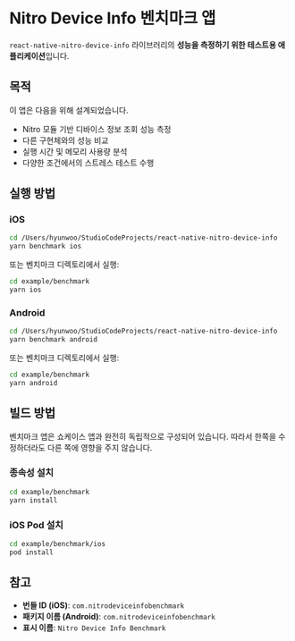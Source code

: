 # Nitro Device Info 벤치마크 앱

`react-native-nitro-device-info` 라이브러리의 **성능을 측정하기 위한 테스트용 애플리케이션**입니다.

## 목적

이 앱은 다음을 위해 설계되었습니다.

- Nitro 모듈 기반 디바이스 정보 조회 성능 측정
- 다른 구현체와의 성능 비교
- 실행 시간 및 메모리 사용량 분석
- 다양한 조건에서의 스트레스 테스트 수행

## 실행 방법

### iOS

```bash
cd /Users/hyunwoo/StudioCodeProjects/react-native-nitro-device-info
yarn benchmark ios
```

또는 벤치마크 디렉토리에서 실행:

```bash
cd example/benchmark
yarn ios
```

### Android

```bash
cd /Users/hyunwoo/StudioCodeProjects/react-native-nitro-device-info
yarn benchmark android
```

또는 벤치마크 디렉토리에서 실행:

```bash
cd example/benchmark
yarn android
```

## 빌드 방법

벤치마크 앱은 쇼케이스 앱과 완전히 독립적으로 구성되어 있습니다.
따라서 한쪽을 수정하더라도 다른 쪽에 영향을 주지 않습니다.

### 종속성 설치

```bash
cd example/benchmark
yarn install
```

### iOS Pod 설치

```bash
cd example/benchmark/ios
pod install
```

## 참고

- **번들 ID (iOS)**: `com.nitrodeviceinfobenchmark`
- **패키지 이름 (Android)**: `com.nitrodeviceinfobenchmark`
- **표시 이름**: `Nitro Device Info Benchmark`
